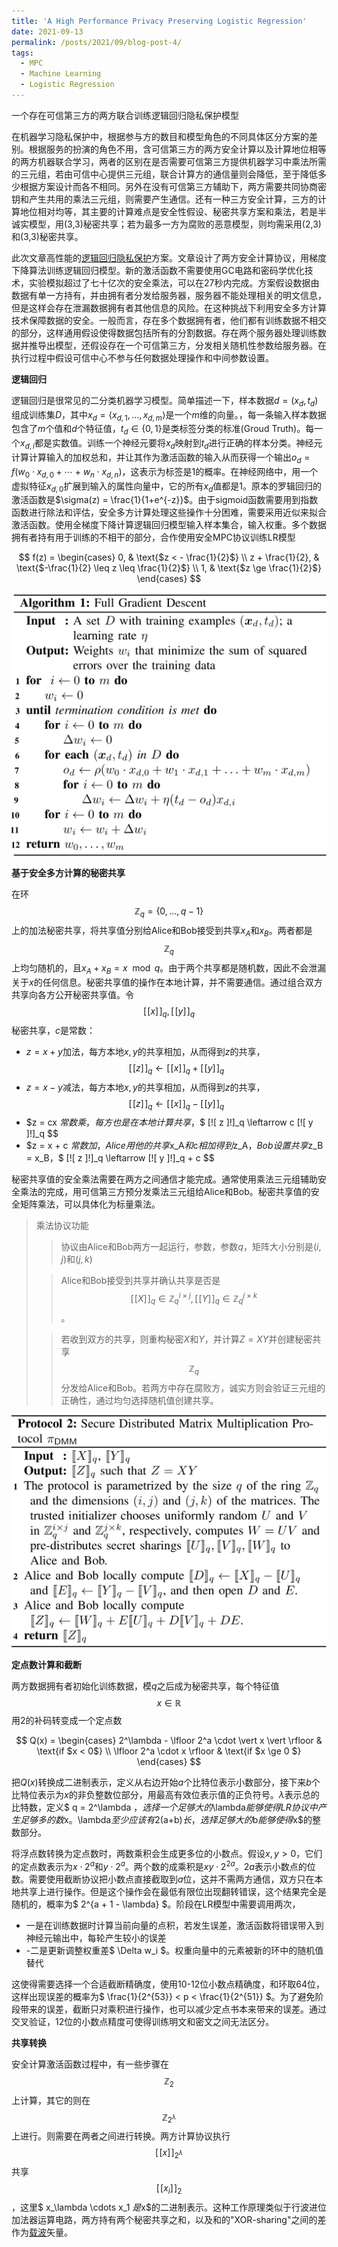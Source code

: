 ```yaml
---
title: 'A High Performance Privacy Preserving Logistic Regression'
date: 2021-09-13
permalink: /posts/2021/09/blog-post-4/
tags:
  - MPC
  - Machine Learning
  - Logistic Regression
---
```


一个存在可信第三方的两方联合训练逻辑回归隐私保护模型

在机器学习隐私保护中，根据参与方的数目和模型角色的不同具体区分方案的差别。根据服务的扮演的角色不用，含可信第三方的两方安全计算以及计算地位相等的两方机器联合学习，两者的区别在是否需要可信第三方提供机器学习中乘法所需的三元组，若由可信中心提供三元组，联合计算方的通信量则会降低，至于降低多少根据方案设计而各不相同。另外在没有可信第三方辅助下，两方需要共同协商密钥和产生共用的乘法三元组，则需要产生通信。还有一种三方安全计算，三方的计算地位相对均等，其主要的计算难点是安全性假设、秘密共享方案和乘法，若是半诚实模型，用(3,3)秘密共享；若为最多一方为腐败的恶意模型，则均需采用(2,3)和(3,3)秘密共享。

此次文章高性能的[逻辑回归隐私保护](https://eprint.iacr.org/2020/171.pdf)方案。文章设计了两方安全计算协议，用梯度下降算法训练逻辑回归模型。新的激活函数不需要使用GC电路和密码学优化技术，实验模拟超过了七十亿次的安全乘法，可以在27秒内完成。方案假设数据由数据有单一方持有，并由拥有者分发给服务器，服务器不能处理相关的明文信息，但是这样会存在泄漏数据拥有者其他信息的风险。在这种挑战下利用安全多方计算技术保障数据的安全。一般而言，存在多个数据拥有者，他们都有训练数据不相交的部分，这样通用假设使得数据包括所有的分割数据。存在两个服务器处理训练数据并推导出模型，还假设存在一个可信第三方，分发相关随机性参数给服务器。在执行过程中假设可信中心不参与任何数据处理操作和中间参数设置。

**逻辑回归** 

逻辑回归是很常见的二分类机器学习模型。简单描述一下，样本数据$d = (x_d, t_d)$组成训练集$D$，其中$x_d = \langle x_{d,1}, \dots, x_{d, m} \rangle$是一个$m$维的向量。，每一条输入样本数据包含了$m$个值和$d$个特征值，$t_d \in \{0, 1\}$是类标签分类的标准(Groud Truth)。每一个$x_{d, i}$都是实数值。训练一个神经元要将$x_d$映射到$t_d$进行正确的样本分类。神经元计算计算输入的加权总和，并让其作为激活函数的输入从而获得一个输出$o_d = f(w_0 \cdot x_{d,0} + \cdots + w_n \cdot x_{d, n})$，这表示为标签是1的概率。在神经网络中，用一个虚拟特征$x_{d,0}$扩展到输入的属性向量中，它的所有$x_d$值都是1。原本的罗辑回归的激活函数是$\sigma(z) = \frac{1}{1+e^{-z}}$。由于sigmoid函数需要用到指数函数进行除法和评估，安全多方计算处理这些操作十分困难，需要采用近似来拟合激活函数。使用全梯度下降计算逻辑回归模型输入样本集合，输入权重。多个数据拥有者持有用于训练的不相干的部分，合作使用安全MPC协议训练LR模型

$$ 
f(z) = \begin{cases}
    0, & \text{$z < - \frac{1}{2}$} \\
    z + \frac{1}{2}, & \text{$-\frac{1}{2} \leq z \leq \frac{1}{2}$} \\
    1, & \text{$z \ge \frac{1}{2}$}
\end{cases}
$$

![](/images/lrpp/fgd.png)

**基于安全多方计算的秘密共享**

在环$$\mathbb{Z}_q = \{0, \dots, q-1 \}$$上的加法秘密共享，将共享值分别给Alice和Bob接受到共享$x_A$和$x_B$。两者都是$$\mathbb{Z}_q$$上均匀随机的，且$x_A + x_B = x \mod q$。由于两个共享都是随机数，因此不会泄漏关于$x$的任何信息。秘密共享值的操作在本地计算，并不需要通信。通过组合双方共享向各方公开秘密共享值。令$$ [\![ x ]\!]_q, [\![ y ]\!]_q $$秘密共享，$c$是常数：
- $z = x+ y$加法，每方本地$x, y$的共享相加，从而得到$z$的共享，$$ [\![ z ]\!]_q \leftarrow [\![ x ]\!]_q + [\![ y ]\!]_q $$
- $z = x - y$减法，每方本地$x, y$的共享相加，从而得到$z$的共享，$$ [\![ z ]\!]_q \leftarrow [\![ x ]\!]_q - [\![ y ]\!]_q $$
- $z = cx $常数乘，每方也是在本地计算共享，$$ [\![ z ]\!]_q \leftarrow c [\![ y ]\!]_q $$
- $z = x + c $常数加，Alice用他的共享$x_A$和$c$相加得到$z_A$，Bob设置共享$z_B = x_B$，$$ [\![ z ]\!]_q \leftarrow [\![ y ]\!]_q + c $$

秘密共享值的安全乘法需要在两方之间通信才能完成。通常使用乘法三元组辅助安全乘法的完成，用可信第三方预分发乘法三元组给Alice和Bob。秘密共享值的安全矩阵乘法，可以具体化为标量乘法。

> 乘法协议功能
> > 协议由Alice和Bob两方一起运行，参数，参数$q$，矩阵大小分别是$(i,j)$和$(j,k)$
> 
> > Alice和Bob接受到共享并确认共享是否是$$ [\![ X ]\!]_q \in \mathbb{Z}^{i \times j}_q, [\![ Y ]\!]_q \in \mathbb{Z}^{j \times k}_q $$。
> 
> > 若收到双方的共享，则重构秘密$X$和$Y$，并计算$Z = XY$并创建秘密共享$$\mathbb{Z}_q$$分发给Alice和Bob。若两方中存在腐败方，诚实方则会验证三元组的正确性，通过均匀选择随机值创建共享。

![](/images/lrpp/multi_triple.png)

**定点数计算和截断**

两方数据拥有者初始化训练数据，模$q$之后成为秘密共享，每个特征值$$x \in \mathbb{R}$$用2的补码转变成一个定点数

$$
Q(x) =
\begin{cases}
2^\lambda - \lfloor 2^a \cdot \vert x \vert \rfloor & \text{if $x < 0$} \\
\lfloor 2^a \cdot x \rfloor & \text{if $x \ge 0 $} 
\end{cases}
$$

把$Q(x)$转换成二进制表示，定义从右边开始$a$个比特位表示小数部分，接下来$b$个比特位表示为$x$的非负整数位部分，用最高有效位表示值的正负符号。$\lambda$表示总的比特数，定义$ q = 2^\lambda $，选择一个足够大的$\lambda$能够使得LR协议中产生足够多的数$x$。$\lambda$至少应该有$2(a+b)$长，选择足够大的$b$能够使得$x$的整数部分。

将浮点数转换为定点数时，两数乘积会生成更多位的小数点。假设$x, y > 0$，它们的定点数表示为$x \cdot 2^a$和$y \cdot 2^a$。两个数的成乘积是$xy \cdot 2^{2a}$。$2a$表示小数点的位数。需要使用截断协议把小数点直接截取到$a$位，这并不需两方通信，双方只在本地共享上进行操作。但是这个操作会在最低有限位出现翻转错误，这个结果完全是随机的，概率为$ 2^{a + 1 - \lambda} $。阶段在LR模型中需要调用两次，
- 一是在训练数据时计算当前向量的点积，若发生误差，激活函数将错误带入到神经元输出中，每轮产生较小的误差
- -二是更新调整权重差$ \Delta w_i $。权重向量中的元素被新的环中的随机值替代

这使得需要选择一个合适截断精确度，使用10-12位小数点精确度，和环取64位，这样出现误差的概率为$ \frac{1}{2^{53}} < p < \frac{1}{2^{51}} $。为了避免阶段带来的误差，截断只对乘积进行操作，也可以减少定点书本来带来的误差。通过交叉验证，12位的小数点精度可使得训练明文和密文之间无法区分。

**共享转换**

安全计算激活函数过程中，有一些步骤在$$\mathbb{Z}_2$$上计算，其它的则在$$\mathbb{Z}_{2^\lambda}$$上进行。则需要在两者之间进行转换。两方计算协议执行$$ [\![ x ]\!]_{2^{\lambda}} $$共享$$ [\![ x_i ]\!]_2 $$，这里$ x_\lambda \cdots x_1 $是$x$的二进制表示。这种工作原理类似于行波进位加法器运算电路，两方持有两个秘密共享之和，以及和的"XOR-sharing"之间的差作为[载波](https://baike.baidu.com/item/%E8%BD%BD%E6%B3%A2/3441949?fr=aladdin)矢量。






